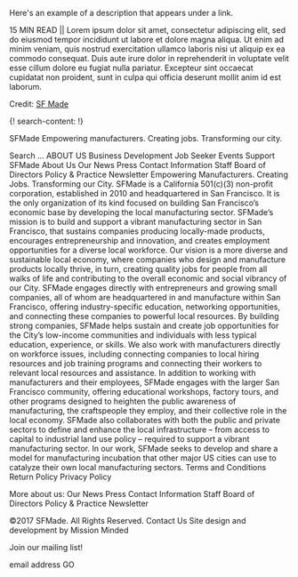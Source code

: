 Here's an example of a description that appears under a link.

15 MIN READ || Lorem ipsum dolor sit amet, consectetur adipiscing elit, sed do eiusmod tempor incididunt ut labore et dolore magna aliqua. Ut enim ad minim veniam, quis nostrud exercitation ullamco laboris nisi ut aliquip ex ea commodo consequat. Duis aute irure dolor in reprehenderit in voluptate velit esse cillum dolore eu fugiat nulla pariatur. Excepteur sint occaecat cupidatat non proident, sunt in culpa qui officia deserunt mollit anim id est laborum.

Credit: [SF Made](http://www.sfmade.org/)

{! search-content: !}

  SFMade
Empowering manufacturers. Creating jobs. Transforming our city.

Search …
ABOUT US
Business Development Job Seeker Events Support SFMade About Us
Our News Press Contact Information Staff Board of Directors Policy & Practice Newsletter
Empowering Manufacturers. Creating Jobs. Transforming our City. 
SFMade is a California 501(c)(3) non-profit corporation, established in 2010 and headquartered in San Francisco. It is the only organization of its kind focused on building San Francisco’s economic base by developing the local manufacturing sector.
SFMade’s mission is to build and support a vibrant manufacturing sector in San Francisco, that sustains companies producing locally-made products, encourages entrepreneurship and innovation, and creates employment opportunities for a diverse local workforce.
Our vision is a more diverse and sustainable local economy, where companies who design and manufacture products locally thrive, in turn, creating quality jobs for people from all walks of life and contributing to the overall economic and social vibrancy of our City.
SFMade engages directly with entrepreneurs and growing small companies, all of whom are headquartered in and manufacture within San Francisco, offering industry-specific education, networking opportunities, and connecting these companies to powerful local resources. By building strong companies, SFMade helps sustain and create job opportunities for the City’s low-income communities and individuals with less typical education, experience, or skills. We also work with manufacturers directly on workforce issues, including connecting companies to local hiring resources and job training programs and connecting their workers to relevant local resources and assistance.
In addition to working with manufacturers and their employees, SFMade engages with the larger San Francisco community, offering educational workshops, factory tours, and other programs designed to heighten the public awareness of manufacturing, the craftspeople they employ, and their collective role in the local economy. SFMade also collaborates with both the public and private sectors to define and enhance the local infrastructure – from access to capital to industrial land use policy – required to support a vibrant manufacturing sector. In our work, SFMade seeks to develop and share a model for manufacturing incubation that other major US cities can use to catalyze their own local manufacturing sectors.
Terms and Conditions
Return Policy
Privacy Policy
 
More about us:
Our News
Press
Contact Information
Staff
Board of Directors
Policy & Practice
Newsletter

©2017 SFMade. All Rights Reserved. Contact Us
Site design and development by Mission Minded
    
Join our mailing list!

email address
 GO


